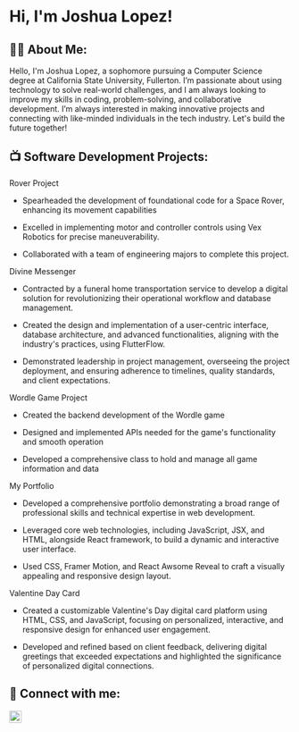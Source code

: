 <h1>Hi, I'm Joshua Lopez!

<h2>👨‍💻 About Me: </h2>
Hello, I'm Joshua Lopez, a sophomore pursuing a Computer Science degree at California State University, Fullerton. I’m passionate about using technology to solve real-world challenges, and I am always looking to improve my skills in coding, problem-solving, and collaborative development. I’m always interested in making innovative projects and connecting with like-minded individuals in the tech industry. Let's build the future together!


<h2>📺 Software Development Projects:  </h2>
Rover Project

- Spearheaded the development of foundational code for a Space Rover, enhancing its movement capabilities
  
- Excelled in implementing motor and controller controls using Vex Robotics for precise maneuverability.
  
- Collaborated with a team of engineering majors to complete this project.

Divine Messenger

- Contracted by a funeral home transportation service to develop a digital solution for revolutionizing their operational workflow and database management.
  
- Created the design and implementation of a user-centric interface, database architecture, and advanced functionalities, aligning with the industry's practices, using FlutterFlow.

- Demonstrated leadership in project management, overseeing the project deployment, and ensuring adherence to timelines, quality standards, and client expectations.			    

Wordle Game Project

- Created the backend development of the Wordle game
  
- Designed and implemented APIs needed for the game's functionality and smooth operation

- Developed a comprehensive class to hold and manage all game information and data

My Portfolio

- Developed a comprehensive portfolio demonstrating a broad range of professional skills and technical expertise in web development.
  
- Leveraged core web technologies, including JavaScript, JSX, and HTML, alongside React framework, to build a dynamic and interactive user interface.

- Used CSS, Framer Motion, and React Awsome Reveal to craft a visually appealing and responsive design layout.

Valentine Day Card 

- Created a customizable Valentine's Day digital card platform using HTML, CSS, and JavaScript, focusing on personalized, interactive, and responsive design for enhanced user engagement.

- Developed and refined based on client feedback, delivering digital greetings that exceeded expectations and highlighted the significance of personalized digital connections.


<h2> 🤳 Connect with me:</h2>

[<img align="left" alt="https://www.linkedin.com/in/joshua-lopez-811758252/" width="22px" src="https://cdn.jsdelivr.net/npm/simple-icons@v3/icons/linkedin.svg" />][linkedin]



[linkedin]: https://www.linkedin.com/in/joshua-lopez-811758252/
